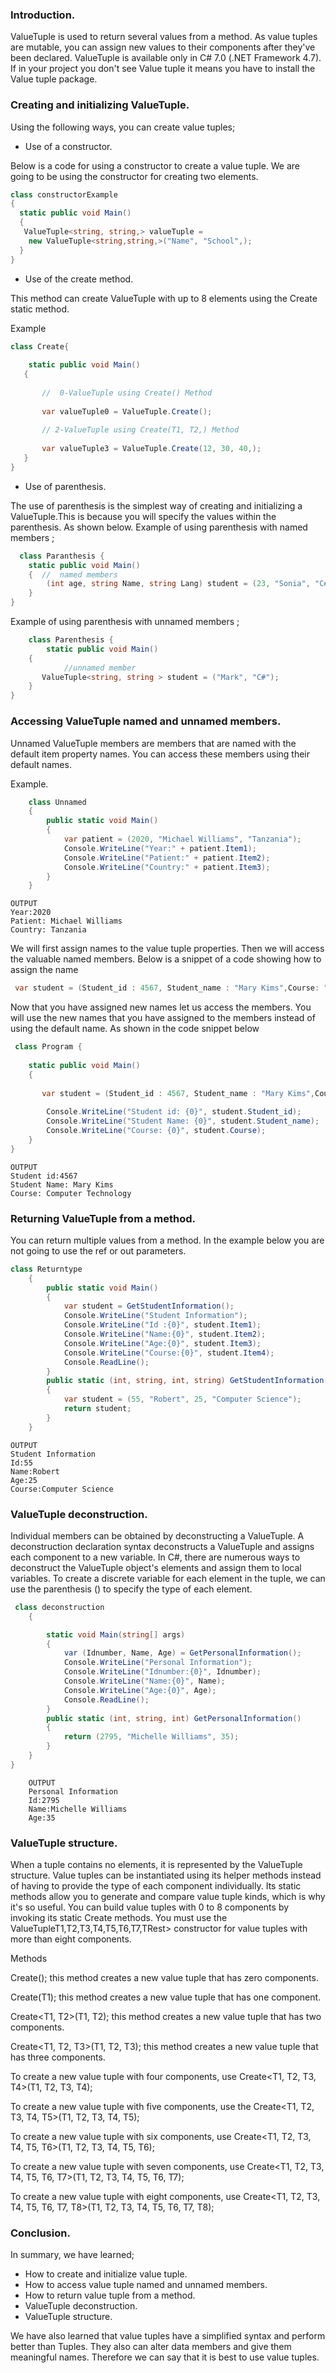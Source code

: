 ### Introduction.
 ValueTuple is used to return several values from a method. As value tuples are mutable, you can assign new values to their components after they've been declared.
 ValueTuple is available only in C# 7.0 (.NET Framework 4.7). If in your project you don't see Value tuple it means you have to install the Value tuple package.
 ### Creating and initializing ValueTuple.
 Using the following ways, you can create value tuples;
 
 - Use of a constructor.

Below is a code for using a constructor to create a value tuple. We are going to be using the constructor for creating two elements.
  ```C#
  class constructorExample
{
    static public void Main()
    {
     ValueTuple<string, string,> valueTuple =
      new ValueTuple<string,string,>("Name", "School",);  
    }
} 
  ```
- Use of the create method.

This method can create ValueTuple with up to 8 elements using the Create static method.

Example  
 ```C#
class Create{
  
     static public void Main()
    {
  
        //  0-ValueTuple using Create() Method
        
        var valueTuple0 = ValueTuple.Create();
  
        // 2-ValueTuple using Create(T1, T2,) Method
        
        var valueTuple3 = ValueTuple.Create(12, 30, 40,);
    }
}
  ```        
  - Use of parenthesis.
  
   The use of parenthesis is the simplest way of creating and initializing a ValueTuple.This is because you will specify the values within the parenthesis. As shown below.
Example of using parenthesis with named members ;

```c#
  class Paranthesis {
    static public void Main()
    {  //  named members
        (int age, string Name, string Lang) student = (23, "Sonia", "C#");
    }
}
```
Example of using parenthesis with unnamed members ;
```C#
    class Parenthesis {
        static public void Main()
    {
            //unnamed member
       ValueTuple<string, string > student = ("Mark", "C#");
    }
}
```
 ### Accessing ValueTuple named and unnamed members.
Unnamed ValueTuple members are members that are named with the default item property names. You can access these members using their default names.

Example.
```C#
    class Unnamed
    {
        public static void Main()
        {
            var patient = (2020, "Michael Williams", "Tanzania");
            Console.WriteLine("Year:" + patient.Item1);
            Console.WriteLine("Patient:" + patient.Item2);
            Console.WriteLine("Country:" + patient.Item3);
        }
    }
```
    OUTPUT
    Year:2020
    Patient: Michael Williams
    Country: Tanzania

We will first assign names to the value tuple properties. Then we will access the valuable named members. Below is a snippet of a code showing how to assign the name
```C#
 var student = (Student_id : 4567, Student_name : "Mary Kims",Course: "Computer Science");
```
Now that you have assigned new names let us access the members. You will use the new names that you have assigned to the members instead of using the default name. As shown in the code snippet below
```C#
 class Program {
  
    static public void Main()
    {
      
       var student = (Student_id : 4567, Student_name : "Mary Kims",Course: "Computer Technology");
      
        Console.WriteLine("Student id: {0}", student.Student_id); 
        Console.WriteLine("Student Name: {0}", student.Student_name);
        Console.WriteLine("Course: {0}", student.Course);
    }
}
```
    OUTPUT
    Student id:4567
    Student Name: Mary Kims
    Course: Computer Technology
### Returning ValueTuple from a method.
  You can return multiple values from a method. In the example below you are not going to use the ref or out parameters.
```C#
class Returntype
    {
        public static void Main()
        {
            var student = GetStudentInformation();
            Console.WriteLine("Student Information");
            Console.WriteLine("Id :{0}", student.Item1);
            Console.WriteLine("Name:{0}", student.Item2);
            Console.WriteLine("Age:{0}", student.Item3);
            Console.WriteLine("Course:{0}", student.Item4);
            Console.ReadLine();
        }
        public static (int, string, int, string) GetStudentInformation()
        {
            var student = (55, "Robert", 25, "Computer Science");
            return student;
        }
    }
```
    OUTPUT
    Student Information
    Id:55
    Name:Robert
    Age:25
    Course:Computer Science

### ValueTuple deconstruction.
Individual members can be obtained by deconstructing a ValueTuple. A deconstruction declaration syntax deconstructs a ValueTuple and assigns each component to a new variable. In C#, there are numerous ways to deconstruct the ValueTuple object's elements and assign them to local variables. To create a discrete variable for each element in the tuple, we can use the parenthesis () to specify the type of each element.
```C#
 class deconstruction
    {

        static void Main(string[] args)
        {
            var (Idnumber, Name, Age) = GetPersonalInformation();
            Console.WriteLine("Personal Information");
            Console.WriteLine("Idnumber:{0}", Idnumber);
            Console.WriteLine("Name:{0}", Name);
            Console.WriteLine("Age:{0}", Age);
            Console.ReadLine();
        }
        public static (int, string, int) GetPersonalInformation()
        {
            return (2795, "Michelle Williams", 35);
        }
    }
}
``` 
        OUTPUT 
        Personal Information
        Id:2795
        Name:Michelle Williams
        Age:35    


### ValueTuple structure.
When a tuple contains no elements, it is represented by the ValueTuple structure. Value tuples can be instantiated using its helper methods instead of having to provide the type of each component individually. Its static methods allow you to generate and compare value tuple kinds, which is why it's so useful.   You can build value tuples with 0 to 8 components by invoking its static Create methods. You must use the ValueTupleT1,T2,T3,T4,T5,T6,T7,TRest> constructor for value tuples with more than eight components.
 
Methods
 
Create(); this method creates a new value tuple that has zero components.

Create<T1>(T1); this method creates a new value tuple that has one component.

Create<T1, T2>(T1, T2); this method creates a new value tuple that has two components.

Create<T1, T2, T3>(T1, T2, T3); this method creates a new value tuple that has three components.

To create a new value tuple with four components, use Create<T1, T2, T3, T4>(T1, T2, T3, T4);

To create a new value tuple with five components, use the Create<T1, T2, T3, T4, T5>(T1, T2, T3, T4, T5); 

To create a new value tuple with six components, use Create<T1, T2, T3, T4, T5, T6>(T1, T2, T3, T4, T5, T6); 

To create a new value tuple with seven components, use Create<T1, T2, T3, T4, T5, T6, T7>(T1, T2, T3, T4, T5, T6, T7); 

To create a new value tuple with eight components, use Create<T1, T2, T3, T4, T5, T6, T7, T8>(T1, T2, T3, T4, T5, T6, T7, T8); 

### Conclusion.
In summary, we have learned; 
- How to create and initialize value tuple.
- How to access value tuple named and unnamed members.
- How to return value tuple from a method.
- ValueTuple deconstruction.
- ValueTuple structure.

We have also learned that value tuples have a simplified syntax and perform better than Tuples. They also can alter data members and give them meaningful names. Therefore we can say that it is best to use value tuples.


